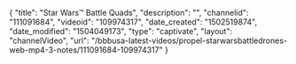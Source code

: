 {
    "title": "Star Wars&trade;  Battle Quads",
    "description": "",
    "channelid": "111091684",
    "videoid": "109974317",
    "date_created": "1502519874",
    "date_modified": "1504049173",
    "type": "captivate",
    "layout": "channelVideo",
    "url": "\/bbbusa-latest-videos\/propel-starwarsbattledrones-web-mp4-3-notes\/111091684-109974317"
}